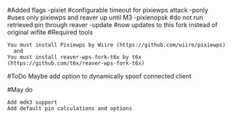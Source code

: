 #Added flags
    -pixiet <sec>     #configurable timeout for pixiewps attack
    -ponly            #uses only pixiewps and reaver up until M3
    -pixienopsk       #do not run retrieved pin through reaver
    -update           #now updates to this fork instead of original wifite
#Required tools

    You must install Pixiewps by Wiire (https://github.com/wiire/pixiewps)
      and 
    You must install reaver-wps-fork-t6x by t6x (https://github.com/t6x/reaver-wps-fork-t6x)

#ToDo
    Maybe add option to dynamically spoof connected client

#May do    
    
    Add mdk3 support
    Add default pin calculations and options

